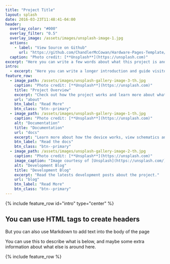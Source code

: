 ```yaml
---
title: "Project Title"
layout: splash
date: 2016-03-23T11:48:41-04:00
header:
  overlay_color: "#000"
  overlay_filter: "0.5"
  overlay_image: /assets/images/unsplash-image-1.jpg
  actions:
    - label: "View Source on Github"
      url: "https://github.com/ChandlerMcCowan/Hardware-Pages-Template/"
  caption: "Photo credit: [**Unsplash**](https://unsplash.com)"
excerpt: "Here you can write a few words about what this project is and why its great. Include a litte bit more for some extra emphasis"
intro:
  - excerpt: "Here you can write a longer introduction and guide visitors to the rest of the project. Delete this, or keep it. You're in control of this site and how it looks."
feature_row:
  - image_path: /assets/images/unsplash-gallery-image-3-th.jpg
    caption: "Photo credit: [**Unsplash**](https://unsplash.com)"
    title: "Project Overview"
    excerpt: "Check out how the project works and learn more about what's going on"
    url: "about"
    btn_label: "Read More"
    btn_class: "btn--primary"
  - image_path: /assets/images/unsplash-gallery-image-1-th.jpg
    caption: "Photo credit: [**Unsplash**](https://unsplash.com)"
    alt: "Documentation"
    title: "Documentation"
    url: "docs"
    excerpt: "Learn more about how the device works, view schematics and CAD files"
    btn_label: "Read the docs"
    btn_class: "btn--primary"
  - image_path: /assets/images/unsplash-gallery-image-2-th.jpg
    caption: "Photo credit: [**Unsplash**](https://unsplash.com)"
    image_caption: "Image courtesy of [Unsplash](https://unsplash.com/)"
    alt: "Development Blog"
    title: "Development Blog"
    excerpt: "Read the latests development posts about the project."
    url: "blog"
    btn_label: "Read More"
    btn_class: "btn--primary"
---
```


{% include feature_row id="intro" type="center" %}

<h2>You can use HTML tags to create headers</h2>
But you can also use Markdown to add text into the body of the page

You can use this to describe what is below, and maybe some extra information about what else is around here.

{% include feature_row %}


